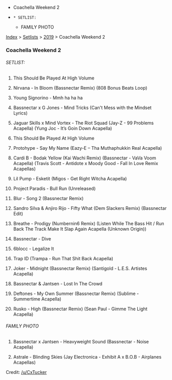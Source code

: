   * Coachella Weekend 2
  *     * SETLIST:
    * FAMILY PHOTO

[Index](https://www.reddit.com/r/bassnectar/wiki/index) >
[Setlists](https://www.reddit.com/r/bassnectar/wiki/interactive/setlists) >
[2019](https://www.reddit.com/r/bassnectar/wiki/interactive/setlists/2019) >
Coachella Weekend 2

### Coachella Weekend 2

###### SETLIST:

  1. This Should Be Played At High Volume

  2. Nirvana - In Bloom (Bassnectar Remix) (808 Bonus Beats Loop)

  3. Young Signorino - Mmh ha ha ha

  4. Bassnectar x G Jones - Mind Tricks (Can't Mess with the Mindset Lyrics)

  5. Jaguar Skills x Mind Vortex - The Riot Squad (Jay-Z - 99 Problems Acapella) (Yung Joc - It’s Goin Down Acapella)

  6. This Should Be Played At High Volume

  7. Protohype - Say My Name (Eazy-E – Tha Muthaphukkin Real Acapella)

  8. Cardi B - Bodak Yellow (Kai Wachi Remix) (Bassnectar - VaVa Voom Acapella) (Travis Scott - Antidote x Moody Good - Fall In Love Remix Acapellas)

  9. Lil Pump - Esketit (Migos - Get Right Witcha Acapella)

  10. Project Paradis - Bull Run (Unreleased)

  11. Blur - Song 2 (Bassnectar Remix)

  12. Sandro Silva & Anjiro Rijo - Fifty What (Dem Slackers Remix) (Bassnectar Edit)

  13. Breathe - Prodigy (Numbernin6 Remix) (Listen While The Bass Hit / Run Back The Track Make It Slap Again Acapella (Unknown Origin))

  14. Bassnectar - Dive

  15. 6blocc - Legalize It

  16. Trap ID (Trampa - Run That Shit Back Acapella)

  17. Joker - Midnight (Bassnectar Remix) (Santigold - L.E.S. Artistes Acapella)

  18. Bassnectar & Jantsen - Lost In The Crowd

  19. Deftones - My Own Summer (Bassnectar Remix) (Sublime - Summertime Acapella)

  20. Rusko - High (Bassnectar Remix) (Sean Paul - Gimme The Light Acapella)

###### FAMILY PHOTO

  1. Bassnectar x Jantsen - Heavyweight Sound (Bassnectar - Noise Acapella)

  2. Astrale - Blinding Skies (Jay Electronica - Exhibit A x B.O.B - Airplanes Acapellas)

Credit: [/u/CxTucker](/u/CxTucker)

